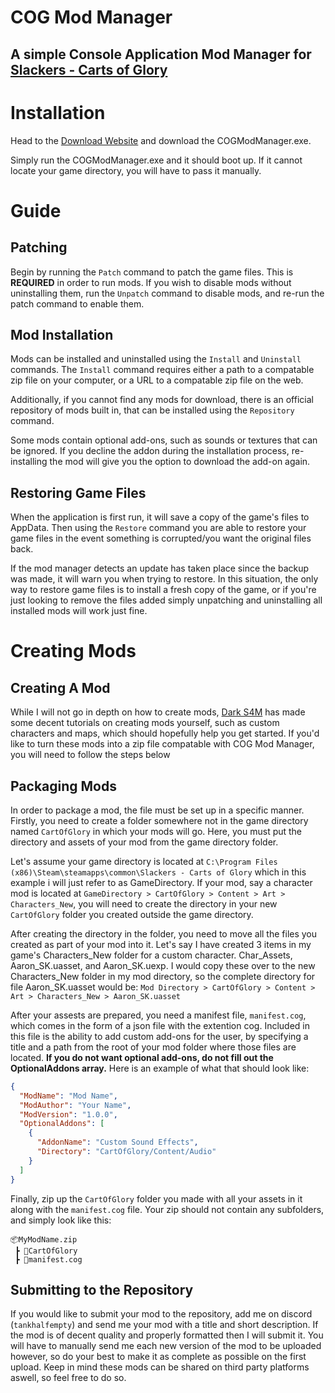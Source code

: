 # COG Mod Manager
## A simple Console Application Mod Manager for [Slackers - Carts of Glory](https://store.steampowered.com/app/2354000/Slackers__Carts_of_Glory/)

# Installation
Head to the [Download Website](https://cogmm.netlify.app/) and download the COGModManager.exe.

Simply run the COGModManager.exe and it should boot up. If it cannot locate your game directory, you will have to pass it manually.

# Guide
## Patching
Begin by running the `Patch` command to patch the game files. This is **REQUIRED** in order to run mods. If you wish to disable mods without uninstalling them, run the `Unpatch` command to disable mods, and re-run the patch command to enable them.
## Mod Installation
Mods can be installed and uninstalled using the `Install` and `Uninstall` commands. The `Install` command requires either a path to a compatable zip file on your computer, or a URL to a compatable zip file on the web. 

Additionally, if you cannot find any mods for download, there is an official repository of mods built in, that can be installed using the `Repository` command. 

Some mods contain optional add-ons, such as sounds or textures that can be ignored. If you decline the addon during the installation process, re-installing the mod will give you the option to download the add-on again.
## Restoring Game Files
When the application is first run, it will save a copy of the game's files to AppData. Then using the `Restore` command you are able to restore your game files in the event something is corrupted/you want the original files back.

If the mod manager detects an update has taken place since the backup was made, it will warn you when trying to restore. In this situation, the only way to restore game files is to install a fresh copy of the game, or if you're just looking to remove the files added simply unpatching and uninstalling all installed mods will work just fine.
# Creating Mods
## Creating A Mod
While I will not go in depth on how to create mods, [Dark S4M](https://www.youtube.com/@DRKS4M) has made some decent tutorials on creating mods yourself, such as custom characters and maps, which should hopefully help you get started. If you'd like to turn these mods into a zip file compatable with COG Mod Manager, you will need to follow the steps below
## Packaging Mods
In order to package a mod, the file must be set up in a specific manner. Firstly, you need to create a folder somewhere not in the game directory named `CartOfGlory` in which your mods will go. Here, you must put the directory and assets of your mod from the game directory folder. 

Let's assume your game directory is located at `C:\Program Files (x86)\Steam\steamapps\common\Slackers - Carts of Glory` which in this example i will just refer to as GameDirectory. If your mod, say a character mod is located at `GameDirectory > CartOfGlory > Content > Art > Characters_New`, you will need to create the directory in your new `CartOfGlory` folder you created outside the game directory. 

After creating the directory in the folder, you need to move all the files you created as part of your mod into it. Let's say I have created 3 items in my game's Characters_New folder for a custom character. Char_Assets, Aaron_SK.uasset, and Aaron_SK.uexp. I would copy these over to the new Characters_New folder in my mod directory, so the complete directory for file Aaron_SK.uasset would be:
`Mod Directory > CartOfGlory > Content > Art > Characters_New > Aaron_SK.uasset`

After your assests are prepared, you need a manifest file, `manifest.cog`, which comes in the form of a json file with the extention cog. Included in this file is the ability to add custom add-ons for the user, by specifying a title and a path from the root of your mod folder where those files are located. **If you do not want optional add-ons, do not fill out the OptionalAddons array.** 
Here is an example of what that should look like:
```json
{
  "ModName": "Mod Name",
  "ModAuthor": "Your Name",
  "ModVersion": "1.0.0",
  "OptionalAddons": [
    {
      "AddonName": "Custom Sound Effects",
      "Directory": "CartOfGlory/Content/Audio"
    }
  ]
}
```


Finally, zip up the `CartOfGlory` folder you made with all your assets in it along with the `manifest.cog` file. Your zip should not contain any subfolders, and simply look like this:

```
📦MyModName.zip
 ┣ 📂CartOfGlory
 ┣ 📜manifest.cog
```

## Submitting to the Repository

If you would like to submit your mod to the repository, add me on discord (`tankhalfempty`) and send me your mod with a title and short description. If the mod is of decent quality and properly formatted then I will submit it. You will have to manually send me each new version of the mod to be uploaded however, so do your best to make it as complete as possible on the first upload. Keep in mind these mods can be shared on third party platforms aswell, so feel free to do so.


